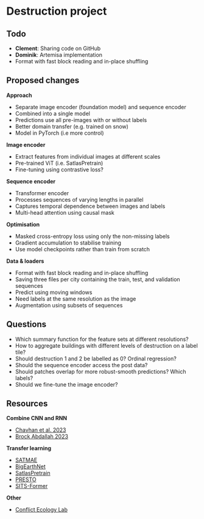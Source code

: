 # Destruction project

## Todo

- **Clement**: Sharing code on GitHub
- **Dominik**: Artemisa implementation
- Format with fast block reading and in-place shuffling

## Proposed changes

**Approach**

- Separate image encoder (foundation model) and sequence encoder
- Combined into a single model
- Predictions use all pre-images with or without labels
- Better domain transfer (e.g. trained on snow)
- Model in PyTorch (i.e more control)

**Image encoder**

- Extract features from individual images at different scales
- Pre-trained ViT (i.e. SatlasPretrain)
- Fine-tuning using contrastive loss?

**Sequence encoder**

- Transformer encoder
- Processes sequences of varying lengths in parallel
- Captures temporal dependence between images and labels
- Multi-head attention using causal mask

**Optimisation**

- Masked cross-entropy loss using only the non-missing labels
- Gradient accumulation to stabilise training
- Use model checkpoints rather than train from scratch

**Data & loaders**

- Format with fast block reading and in-place shuffling
- Saving three files per city containing the train, test, and validation sequences
- Predict using moving windows
- Need labels at the same resolution as the image
- Augmentation using subsets of sequences

## Questions

- Which summary function for the feature sets at different resolutions?
- How to aggregate buildings with different levels of destruction on a label tile?
- Should destruction 1 and 2 be labelled as 0? Ordinal regression?
- Should the sequence encoder access the post data?
- Should patches overlap for more robust-smooth predictions? Which labels?
- Should we fine-tune the image encoder?

## Resources

**Combine CNN and RNN**

- [Chavhan et al. 2023](https://ieeexplore.ieee.org/document/10192592)
- [Brock Abdallah 2023](https://arxiv.org/pdf/2204.08461.pdf)

**Transfer learning**

- [SATMAE](https://github.com/sustainlab-group/SatMAE?tab=readme-ov-file)
- [BigEarthNet](https://git.tu-berlin.de/rsim/BigEarthNet-S2_19-classes_models)
- [SatlasPretrain](https://github.com/allenai/satlaspretrain_models?tab=readme-ov-file)
- [PRESTO](https://arxiv.org/pdf/2304.14065.pdf)
- [SITS-Former](https://www.sciencedirect.com/science/article/pii/S0303243421003585)

**Other**

- [Conflict Ecology Lab](https://www.conflict-ecology.org/research)